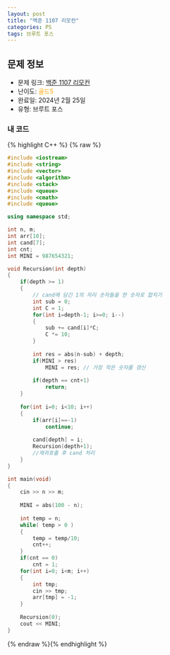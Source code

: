 ```yaml
---
layout: post
title: "백준 1107 리모컨"
categories: PS
tags: 브루트 포스
---
```


## 문제 정보
- 문제 링크: [백준 1107 리모컨](https://www.acmicpc.net/problem/1107)
- 난이도: <span style="color:#FFA500">골드5</span>
- 완료일: 2024년 2월 25일
- 유형: 브루트 포스

### 내 코드

{% highlight C++ %} {% raw %}
```C++
#include <iostream>
#include <string>
#include <vector>
#include <algorithm>
#include <stack>
#include <queue>
#include <cmath>
#include <queue>

using namespace std;

int n, m;
int arr[10];
int cand[7];
int cnt;
int MINI = 987654321;

void Recursion(int depth)
{
	if(depth >= 1)
	{
		// cand에 담긴 1의 자리 숫자들을 한 숫자로 합치기
		int sub = 0;
		int C = 1;
		for(int i=depth-1; i>=0; i--)
		{
			sub += cand[i]*C;
			C *= 10;
		}
		
		int res = abs(n-sub) + depth;
		if(MINI > res)
			MINI = res; // 가장 작은 숫자를 갱신
		
		if(depth == cnt+1)
			return;
	}
	
	for(int i=0; i<10; i++)
	{
		if(arr[i]==-1)
			continue;
		
		cand[depth] = i;
		Recursion(depth+1);
		//재귀호출 후 cand 처리
	}
}

int main(void)
{
	cin >> n >> m;
	
	MINI = abs(100 - n);
	
	int temp = n;
	while( temp > 0 )
	{
		temp = temp/10;
		cnt++;
	}
	if(cnt == 0)
		cnt = 1;
	for(int i=0; i<m; i++)
	{
		int tmp;
		cin >> tmp;
		arr[tmp] = -1;
	}
	
	Recursion(0);
	cout << MINI;
}
```
{% endraw %}{% endhighlight %}
